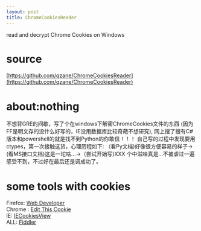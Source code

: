 ```yaml
---
layout: post
title: ChromeCookiesReader
---
```

read and decrypt Chrome Cookies on Windows

# source
[https://github.com/qzane/ChromeCookiesReader](https://github.com/qzane/ChromeCookiesReader)

# about:nothing
不想背GRE的间歇，写了个在windows下解密ChromeCookies文件的东西
(因为FF是明文存的没什么好写的，IE没用数据库比较奇葩不想研究), 
网上搜了搜有C#版本和powershell的就是找不到Python的你敢信！！！
自己写的过程中发现要用ctypes，第一次接触这货，心理历程如下:
（看Py文档)好像很方便容易的样子->(看MS接口文档)这是一坨啥...->（尝试开始写)XXX
个中滋味真是...不被虐过一遍感受不到，不过好在最后还是调成功了。

# some tools with cookies
Firefox: [Web Developer](https://addons.mozilla.org/en-us/firefox/addon/web-developer/)  <br/>
Chrome : [Edit This Cookie](https://chrome.google.com/webstore/detail/editthiscookie/fngmhnnpilhplaeedifhccceomclgfbg)  <br/>
IE: [IECookiesView](http://www.nirsoft.net/utils/iecookies.html)  <br/>
ALL: [Fiddler](https://www.telerik.com/download/fiddler)  <br/>
